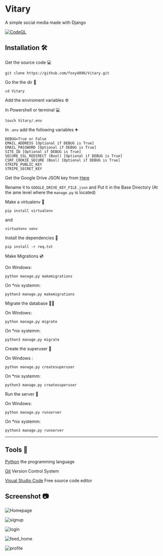 # Vitary 
A simple social media made with Django

[![CodeQL](https://github.com/foxy4096/Vitary/actions/workflows/codeql-analysis.yml/badge.svg)](https://github.com/foxy4096/Vitary/actions/workflows/codeql-analysis.yml)

## Installation :hammer_and_wrench:	

Get the source code 💻

```
git clone https://github.com/foxy4096/Vitary.git
```

Go the the dir 📁

```
cd Vitary
```

Add the enviroment variables :gear:

In Powershell or terminal 💻

```
touch Vitary/.env
```

In `.env` add the following variables ➕

```
DEBUG=True or False
EMAIL_ADDRESS [Optional if DEBUG is True]
EMAIL_PASSWORD [Optional if DEBUG is True]
SITE_ID [Optional if DEBUG is True]
SECURE_SSL_REDIRECT (Bool) [Optional if DEBUG is True]
CSRF_COOKIE_SECURE (Bool) [Optional if DEBUG is True]
STRIPE_PUBLIC_KEY
STRIPE_SECRET_KEY
```

Get the Google Drive JSON key from [Here](https://django-googledrive-storage.readthedocs.io/en/latest/)

Rename it to `GOOGLE_DRIVE_KEY_FILE.json` and Put it in the Base Directory (At the ame level where the `manage.py` is located)

Make a virtualenv 📡

```
pip install virtualenv
```

and

```
virtuatenv venv
```

Install the dependencies 🔨

```
pip install -r req.txt
```

Make Migrations 💿

On Windows:
```
python manage.py makemigrations
```

On *nix systemm:
```
python3 manage.py makemigrations
```

Migrate the database 🏃‍♂️

On Windows:
```
python manage.py migrate
```

On *nix systemm:
```
python3 manage.py migrate
```

Create the superuser 🤵

On Windows :
```
python manage.py createsuperuser
```

On *nix systemm:
```
python3 manage.py createsuperuser
```

Run the server 🚀

On Windows:
```
python manage.py runserver
```

On *nix systemm:
```
python3 manage.py runserver
```

<hr>

## Tools 🔧 

[Python](https://python.org) the programming language

[Git](http://git-scm.com) Version Control System

[Visual Studio Code](https://code.visualstudio.com) Free source code editor

## Screenshot :camera:


![Homepage](./screenshot/home_logged_out.jpeg)

![signup](./screenshot/sign_up.jpeg)

![login](./screenshot/log_in.jpeg)

![feed_home](./screenshot/home_logged_in.jpeg)

![profile](./screenshot/profile.jpeg)
